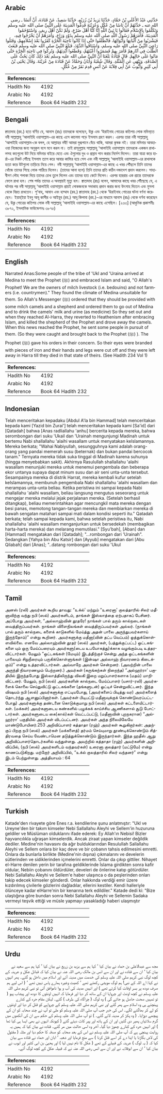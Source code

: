 ## Arabic


<div dir="rtl" lang="ar" style={{fontSize:'larger',backgroundColor:'#f8f9fa',padding:20}}>
حَدَّثَنِي عَبْدُ الأَعْلَى بْنُ حَمَّادٍ، حَدَّثَنَا يَزِيدُ بْنُ زُرَيْعٍ، حَدَّثَنَا سَعِيدٌ، عَنْ قَتَادَةَ، أَنَّ أَنَسًا ـ رضى الله عنه ـ حَدَّثَهُمْ أَنَّ نَاسًا مِنْ عُكْلٍ وَعُرَيْنَةَ قَدِمُوا الْمَدِينَةَ عَلَى النَّبِيِّ صلى الله عليه وسلم وَتَكَلَّمُوا بِالإِسْلاَمِ فَقَالُوا يَا نَبِيَّ اللَّهِ إِنَّا كُنَّا أَهْلَ ضَرْعٍ، وَلَمْ نَكُنْ أَهْلَ رِيفٍ‏.‏ وَاسْتَوْخَمُوا الْمَدِينَةَ، فَأَمَرَهُمْ رَسُولُ اللَّهِ صلى الله عليه وسلم بِذَوْدٍ وَرَاعٍ، وَأَمَرَهُمْ أَنْ يَخْرُجُوا فِيهِ، فَيَشْرَبُوا مِنْ أَلْبَانِهَا وَأَبْوَالِهَا، فَانْطَلَقُوا حَتَّى إِذَا كَانُوا نَاحِيَةَ الْحَرَّةِ كَفَرُوا بَعْدَ إِسْلاَمِهِمْ، وَقَتَلُوا رَاعِيَ النَّبِيِّ صلى الله عليه وسلم، وَاسْتَاقُوا الذَّوْدَ، فَبَلَغَ النَّبِيَّ صلى الله عليه وسلم فَبَعَثَ الطَّلَبَ فِي آثَارِهِمْ فَأَمَرَ بِهِمْ فَسَمَرُوا أَعْيُنَهُمْ، وَقَطَعُوا أَيْدِيَهُمْ، وَتُرِكُوا فِي نَاحِيَةِ الْحَرَّةِ حَتَّى مَاتُوا عَلَى حَالِهِمْ‏.‏ قَالَ قَتَادَةُ بَلَغَنَا أَنَّ النَّبِيَّ صلى الله عليه وسلم بَعْدَ ذَلِكَ كَانَ يَحُثُّ عَلَى الصَّدَقَةِ، وَيَنْهَى عَنِ الْمُثْلَةِ‏.‏ وَقَالَ شُعْبَةُ وَأَبَانُ وَحَمَّادٌ عَنْ قَتَادَةَ مِنْ عُرَيْنَةَ‏.‏ وَقَالَ يَحْيَى بْنُ أَبِي كَثِيرٍ وَأَيُّوبُ عَنْ أَبِي قِلاَبَةَ عَنْ أَنَسٍ قَدِمَ نَفَرٌ مِنْ عُكْلٍ‏.‏
</div>
<div style={{backgroundColor:'#f8f9fa',padding:20, marginBottom: 10}}><table> <thead> <tr> <th>References:</th> <th></th> </tr> </thead> <tbody><tr><td>Hadith No</td><td>4192</td></tr><tr><td>Arabic No</td><td>4192</td></tr><tr><td>Reference</td><td>Book 64 Hadith 232</td></tr></tbody></table></div>

## Bengali


<div dir="ltr" lang="bn" style={{fontSize:'larger',backgroundColor:'#f8f9fa',padding:20}}>
ক্বাতাদাহ (রহ.) হতে বর্ণিত যে, আনাস (রাঃ) তাদেরকে বলেছেন, উক্ল এবং ‘উরাইনাহ গোত্রের কতিপয় লোক মদিনা্তে নবী সাল্লাল্লাহু ‘আলাইহি ওয়াসাল্লাম-এর কাছে এসে কালেমা পড়ে ইসলাম গ্রহণ করল। এরপর তারা নবী সাল্লাল্লাহু ‘আলাইহি ওয়াসাল্লাম-কে বলল, হে আল্লাহর নবী! আমরা দুগ্ধপানে বেঁচে থাকি, আমরা কৃষক নই। তারা মদিনার আবহাওয়া নিজেদের জন্য অনুকূল বলে মনে করল না। তাই রাসূলুল্লাহ সাল্লাল্লাহু ‘আলাইহি ওয়াসাল্লাম তাদেরকে একজন রাখালসহ কতগুলো উট নিয়ে মদিনার বাইরে যেতে এবং ঐগুলোর দুধ ও প্রস্রাব পান করার নির্দেশ দিলেন। তারা যাত্রা করে হার্রা-এর নিকট পৌঁছে ইসলাম ত্যাগ করে আবার কাফির হয়ে গেল এবং নবী সাল্লাল্লাহু ‘আলাইহি ওয়াসাল্লাম-এর রাখালকে হত্যা করে উটগুলো তাড়িয়ে নিয়ে গেল। নবী সাল্লাল্লাহু ‘আলাইহি ওয়াসাল্লাম-এর কাছে এ খবর পৌঁছলে তিনি তাদের খোঁজে তাদের পিছে লোক পাঠিয়ে দিলেন। (তাদের আনা হলে) তিনি তাদের প্রতি কঠিন দন্ডাদেশ প্রদান করলেন। সাহাবীগণ লৌহ শলাকা দিয়ে তাদের চোখ তুলে দিলেন এবং তাদের হাত কেটে দিলেন। এরপর হাররার এক প্রান্তে তাদেরকে ফেলে রাখা হল। শেষ পর্যন্ত তাদের এ অবস্থায়ই মৃত্যু হল। ক্বাতাদাহ (রাঃ) বলেন, আমাদের কাছে খবর পৌঁছেছে যে, এ ঘটনার পর নবী সাল্লাল্লাহু ‘আলাইহি ওয়াসাল্লাম প্রায়ই লোকজনকে সদাকাহ প্রদান করার জন্য উৎসাহ দিতেন এবং মুসলা থেকে বিরত রাখতেন। শু‘বাহ্, আবান এবং হাম্মাদ (রহ.) ক্বাতাদাহ (রহ.) থেকে ‘উরাইনাহ গোত্রের ঘটনা বর্ণনা করেছেন। ইয়াহ্ইয়া ইবনু আবূ কাসীর ও আইয়ূব (রহ.) আবূ কিলাবা (রহ.)-এর মাধ্যমে আনাস (রাঃ) থেকে বর্ণনা করেছেন যে, উক্ল গোত্রের কতিপয় লোক নবী সাল্লাল্লাহু ‘আলাইহি ওয়াসাল্লাম-এর কাছে এসেছিল। [২৩৩] (আধুনিক প্রকাশনীঃ ৩৮৭২, ইসলামিক ফাউন্ডেশনঃ ৩৮৭৫)
</div>
<div style={{backgroundColor:'#f8f9fa',padding:20, marginBottom: 10}}><table> <thead> <tr> <th>References:</th> <th></th> </tr> </thead> <tbody><tr><td>Hadith No</td><td>4192</td></tr><tr><td>Arabic No</td><td>4192</td></tr><tr><td>Reference</td><td>Book 64 Hadith 232</td></tr></tbody></table></div>

## English


<div dir="ltr" lang="en" style={{fontSize:'larger',backgroundColor:'#f8f9fa',padding:20}}>
Narrated Anas:Some people of the tribe of 'Ukl and 'Uraina arrived at Medina to meet the Prophet (ﷺ) and embraced Islam and said, "O Allah's Prophet! We are the owners of milch livestock (i.e. bedouins) and not farmers (i.e. countrymen)." They found the climate of Medina unsuitable for them. So Allah's Messenger (ﷺ) ordered that they should be provided with some milch camels and a shepherd and ordered them to go out of Medina and to drink the camels' milk and urine (as medicine) So they set out and when they reached Al-Harra, they reverted to Heathenism after embracing Islam, and killed the shepherd of the Prophet and drove away the camels. When this news reached the Prophet, he sent some people in pursuit of them. (So they were caught and brought back to the Prophet (ﷺ) ). The Prophet (ﷺ) gave his orders in their concern. So their eyes were branded with pieces of iron and their hands and legs were cut off and they were left away in Harra till they died in that state of theirs. (See Hadith 234 Vol 1)
</div>
<div style={{backgroundColor:'#f8f9fa',padding:20, marginBottom: 10}}><table> <thead> <tr> <th>References:</th> <th></th> </tr> </thead> <tbody><tr><td>Hadith No</td><td>4192</td></tr><tr><td>Arabic No</td><td>4192</td></tr><tr><td>Reference</td><td>Book 64 Hadith 232</td></tr></tbody></table></div>

## Indonesian


<div dir="ltr" lang="id" style={{fontSize:'larger',backgroundColor:'#f8f9fa',padding:20}}>
Telah menceritakan kepadaku [Abdul A'la bin Hammad] telah menceritakan kepada kami [Yazid bin Zurai'] telah menceritakan kepada kami [Sa'id] dari [Qatadah] bahwa [Anas radliallahu 'anhu] bercerita kepada mereka, bahwa serombongan dari suku 'Ukail dan 'Urainah mengunjungi Madinah untuk bertemu Nabi shallallahu 'alaihi wasallam untuk menyatakan keIslamannya. Mereka berkata; "Wahai Nabiyullah, sesungguhnya kami adalah orang-orang yang pandai memerah susu (beternak) dan bukan pandai bercocok tanam." Ternyata mereka tidak suka tinggal di Madinah karena suhunya (hingga menyebabkan sakit). Akhirnya Rasulullah shallallahu 'alaihi wasallam menunjuki mereka untuk menemui pengembala dan beberapa ekor untanya supaya dapat minum susu dan air seni unta-unta tersebut. Sesampainya mereka di distrik Harrat, mereka kembali kufur setelah keIslamannya, membunuh pengembala Nabi shallallahu 'alaihi wasallam dan merampas unta-unta beliau. Ketika peristiwa ini sampai kepada Nabi shallallahu 'alaihi wasallam, beliau langsung mengutus seseorang untuk mengejar mereka melalui jejak perjalanan mereka. (Setelah berhasil ditangkap), beliau memerintahkan agar mencungkil mata mereka dengan besi panas, memotong tangan-tangan mereka dan membiarkan mereka di bawah sengatan matahari sampai mati dalam kondisi seperti itu." Qatadah berkata; telah sampai kepada kami, bahwa setelah peristiwa itu, Nabi shallallahu 'alaihi wasallam menganjurkan untuk bersedekah (membagikan harta-harta mereka) dan melarang memutilasi." [Syu'bah], [Aban] dan [Hammad] mengatakan dari [Qatadah]; "...rombongan dari 'Urainah". Sedangkan [Yahya bin Abu Katsir] dan [Ayyub] mengatakan dari [Abu Qilabah] dari [Anas]; "..datang rombongan dari suku 'Ukul
</div>
<div style={{backgroundColor:'#f8f9fa',padding:20, marginBottom: 10}}><table> <thead> <tr> <th>References:</th> <th></th> </tr> </thead> <tbody><tr><td>Hadith No</td><td>4192</td></tr><tr><td>Arabic No</td><td>4192</td></tr><tr><td>Reference</td><td>Book 64 Hadith 232</td></tr></tbody></table></div>

## Tamil


<div dir="ltr" lang="ta" style={{fontSize:'larger',backgroundColor:'#f8f9fa',padding:20}}>
அனஸ் (ரலி) அவர்கள் கூறிய தாவது: “உக்ல்' மற்றும் “உரைனா' குலத்தாரில் சிலர் மதீனாவிற்கு வந்து நபி (ஸல்) அவர்களிடம், தாங்கள் இஸ்லாத்தை ஏற்பதாகப் பேசினர். அப்போது அவர்கள், “அல்லாஹ்வின் தூதரே! நாங்கள் பால் தரும் கால்நடைகள் வைத்திருப்பவர்கள். நாங்கள் விளைநிலங்கள் வைத்திருப்பவர்கள் அல்லர். (நாங்கள் பால் தரும் கால்நடை களைக் காடுகளில் மேய்த்து அதன் பாலை அருந்துபவர்களாய் இருந்தோம்)” என்று கூறினர். அவர்களுக்கு மதீனா(வின் தட்ப வெப்பம்) ஒத்துக்கொள்ளவில்லை. எனவே அல்லாஹ்வின் தூதர் (ஸல்) அவர்கள், (பத்துக்குட்பட்ட) ஒட்டகங்களை யும் ஒரு மேய்ப்பரையும் அவர்களு(டைய உபயோகத்து)க்காக வழங்கும்படி உத்தரவிட்டார்கள். மேலும் “ஒட்டகங்கள் (மேயும்) இடத்திற்குச் சென்று அந்த ஒட்டகங்களின் பாலையும் சிறுநீரையும் பருகிக்கொள்ளுங்கள் (இன்ஷா அல்லாஹ் நிவாரணம் கிடைக்கும்)” என்று உத்தரவிட்டார்கள். அவ்வாறே அவர்கள் சென்றனர். (அவற்றின் பாலை அருந்தி நிவாரணமும் பெற்றனர்.) அவர்கள் (கருங்கற்கள் நிறைந்த) “அல்ஹர்ரா' பகுதியில் இருந்தபோது இஸ்லாத்திலிருந்து விலகி இறை மறுப்பாளர்களாக (மதம்) மாறிவிட்டனர். மேலும், நபி (ஸல்) அவர்களின் கால்நடை மேய்ப்பாளர் (யசார்-ரலி) அவர்களைக் கொலை செய்துவிட்டு ஒட்டகங்களை (தங்களுடன்) ஓட்டிச் சென்றுவிட்டனர். இந்த விஷயம் நபி (ஸல்) அவர்களுக்கு எட்டியபோது, (அவர்களைப் பிடித்து வர) அவர்களைத் தொடர்ந்து ஆளனுப்பினார்கள். (அவர்கள் பிடிபட்டு மதீனாவுக்குக் கொண்டுவரப்பட்டபோது) அவர்களுக்கு தண்டனை கொடுக்குமாறு நபி (ஸல்) அவர்கள் கட்டளையிட்டார்கள். (மக்கள்) அவர்களுடைய கண்களில் பழுக்கக் காய்ச்சிய ஆணிகளால் சூடு போட்டார்கள். அவர்களுடைய கை(கால்)கள் வெட்டப்பட்டு, (மதீனாவின் புறநகரான) “அல்ஹர்ரா' பகுதியில் அவர்கள் விடப்பட்டனர். அவர்கள் அந்த நிலையிலேயே மாண்டுபோயினர்.253 அறிவிப்பாளர் கத்தாதா (ரஹ்) அவர்கள் கூறுகிறார்கள்: அதற்குப் பிறகு நபி (ஸல்) அவர்கள் (மக்களைத்) தர்மம் செய்யுமாறு தூண்டிக்கொண்டும் சித்திரவதை செய்ய வேண்டாமென தடுத்துக்கொண்டும் இருந்தார்கள். இந்த ஹதீஸ் ஆறு அறிவிப்பாளர்தொடர்களில் வந்துள்ளது. அவற்றில் கத்தாதா (ரஹ்) அவர்களின் அறிவிப்பில், (நபி (ஸல்) அவர்களிடம் வந்தவர்கள்) உரைனா குலத்தார் (மட்டுமே) என்று காணப்படுகிறது. மற்றோர் அறிவிப்பில், “உக்ல் குலத்தாரில் சிலர் வந்தனர்” என்று இடம் பெற்றுள்ளது. அத்தியாயம் : 64
</div>
<div style={{backgroundColor:'#f8f9fa',padding:20, marginBottom: 10}}><table> <thead> <tr> <th>References:</th> <th></th> </tr> </thead> <tbody><tr><td>Hadith No</td><td>4192</td></tr><tr><td>Arabic No</td><td>4192</td></tr><tr><td>Reference</td><td>Book 64 Hadith 232</td></tr></tbody></table></div>

## Turkish


<div dir="ltr" lang="tr" style={{fontSize:'larger',backgroundColor:'#f8f9fa',padding:20}}>
Katade'den rivayete göre Enes r.a. kendilerine şunu anlatmıştır: "Ukl ve Ureyne'den bir takım kimseler Nebi Sallallahu Aleyhi ve Sellem'in huzuruna geldiler ve Müslüman olduklarını ifade ederek: Ey Allah'ın Nebisi! Bizler hayvancılıkla uğraşan kimselerdik. Ancak ziraat yapan kimseler değildik dediler. Medine'nin havasını da ağır bulduklarından Resulullah Sallallahu Aleyhi ve Sellem onlara bir kaç deve ve bir çobanın tahsis edilmesini emretti. Onlara da bunlarla birlikte (Medine'nin dışına) çıkmalarını ve develerin sütlerinden ve sidiklerinden içmelerini emretti. Onlar da çıkıp gittiler. Nihayet el-Harre denilen yerin bir tarafına geldiklerinde İslama girdikten sonra kafir oldular, Nebiin çobanını öldürdüler, develeri de önlerine katıp götürdüler. Nebi Sallallahu Aleyhi ve Sellem'e haber ulaşınca o da peşlerinden onları takip edecek kimseler gönderdi. Onlar hakkında verdiği emir üzere kızdırılmış çivilerle gözlerini dağladılar, ellerini kestiler. Kendi halleriyle ölünceye kadar elHarre'nin bir kenarına terk edildiler." Katade dedi ki: "Bize ulaştığına göre bundan sonra Nebi Sallallahu Aleyhi ve Sellemin Sadaka vermeyi teşvik ettiği ve müsle yapmayı yasakladığı haberi ulaşmıştır
</div>
<div style={{backgroundColor:'#f8f9fa',padding:20, marginBottom: 10}}><table> <thead> <tr> <th>References:</th> <th></th> </tr> </thead> <tbody><tr><td>Hadith No</td><td>4192</td></tr><tr><td>Arabic No</td><td>4192</td></tr><tr><td>Reference</td><td>Book 64 Hadith 232</td></tr></tbody></table></div>

## Urdu


<div dir="rtl" lang="ur" style={{fontSize:'larger',backgroundColor:'#f8f9fa',padding:20}}>
مجھ سے عبدالاعلی بن حماد نے بیان کیا ‘ کہا ہم سے یزید بن زریع نے بیان کیا ‘ کہا ہم سے سعید نے بیان کیا ‘ ان سے قتادہ نے اور ان سے انس بن مالک رضی اللہ عنہ نے بیان کیا کہ قبائل عکل و عرینہ کے کچھ لوگ نبی کریم صلی اللہ علیہ وسلم کی خدمت میں مدینہ آئے اور اسلام میں داخل ہو گئے۔ پھر انہوں نے کہا: اے اللہ کے نبی! ہم لوگ مویشی رکھتے تھے ‘ کھیت وغیرہ ہمارے پاس نہیں تھے ‘ ( اس لیے ہم صرف دودھ پر بسر اوقات کیا کرتے تھے ) اور انہیں مدینہ کی آب و ہوا ناموافق آئی تو نبی کریم صلی اللہ علیہ وسلم نے کچھ اونٹ اور چرواہا ان کے ساتھ کر دیا اور فرمایا کہ انہیں اونٹوں کا دودھ اور پیشاب پیو ( تو تمہیں صحت حاصل ہو جائے گی ) وہ لوگ ( چراگاہ کی طرف ) گئے۔ لیکن مقام حرہ کے کنارے پہنچتے ہی وہ اسلام سے پھر گئے اور نبی کریم صلی اللہ علیہ وسلم کے چرواہے کو قتل کر دیا اور اونٹوں کو لے کر بھاگنے لگے۔ اس کی خبر جب آپ صلی اللہ علیہ وسلم کو ملی تو آپ نے چند صحابہ کو ان کے پیچھے دوڑایا۔ ( وہ پکڑ کر مدینہ لائے گئے۔ ) تو آپ صلی اللہ علیہ وسلم کے حکم سے ان کی آنکھوں میں گرم سلائیاں پھیر دی گئیں اور ان کے ہاتھ اور پیر کاٹ دیئے گئے ( کیونکہ انہوں نے بھی ایسا ہی کیا تھا ) اور انہیں حرہ کے کنارے چھوڑ دیا گیا۔ آخر وہ اسی حالت میں مر گئے۔ قتادہ نے بیان کیا کہ ہمیں یہ روایت پہنچی ہے کہ آپ صلی اللہ علیہ وسلم نے اس کے بعد صحابہ کو صدقہ کا حکم دیا اور مثلہ ( مقتول کی لاش بگاڑنا یا ایذا دے کر اسے قتل کرنا ) سے منع فرمایا اور شعبہ ‘ ابان اور حماد نے قتادہ سے بیان کیا کہ ( یہ لوگ ) عرینہ کے قبیلے کے تھے ( عکل کا نام نہیں لیا ) اور یحییٰ بن ابی کثیر اور ایوب نے بیان کیا ‘ ان سے ابوقلابہ نے اور ان سے انس رضی اللہ عنہ نے کہ قبیلہ عکل کے کچھ لوگ آئے۔
</div>
<div style={{backgroundColor:'#f8f9fa',padding:20, marginBottom: 10}}><table> <thead> <tr> <th>References:</th> <th></th> </tr> </thead> <tbody><tr><td>Hadith No</td><td>4192</td></tr><tr><td>Arabic No</td><td>4192</td></tr><tr><td>Reference</td><td>Book 64 Hadith 232</td></tr></tbody></table></div>